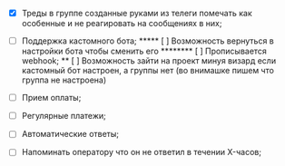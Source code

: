 * [x] Треды в группе созданные руками из телеги помечать как особенные и не
  реагировать на сообщениях в них;

* [ ] Поддержка кастомного бота;
***** [ ] Возможность вернуться в настройки бота чтобы сменить его
******** [ ] Прописывается webhook;
** [ ] Возможность зайти на проект минуя визард если кастомный бот настроен, а
группы нет (во внимашке пишем что группа не настроена)
* [ ] Прием оплаты;
* [ ] Регулярные платежи;
* [ ] Автоматические ответы;
* [ ] Напоминать оператору что он не ответил в течении X-часов;
